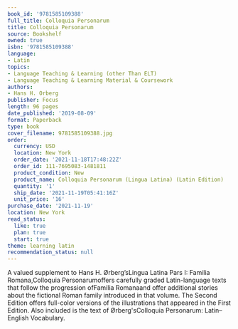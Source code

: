 ```yaml
---
book_id: '9781585109388'
full_title: Colloquia Personarum
title: Colloquia Personarum
source: Bookshelf
owned: true
isbn: '9781585109388'
language:
- Latin
topics:
- Language Teaching & Learning (other Than ELT)
- Language Teaching & Learning Material & Coursework
authors:
- Hans H. Orberg
publisher: Focus
length: 96 pages
date_published: '2019-08-09'
format: Paperback
type: book
cover_filename: 9781585109388.jpg
order:
  currency: USD
  location: New York
  order_date: '2021-11-18T17:48:22Z'
  order_id: 111-7695083-1481811
  product_condition: New
  product_name: Colloquia Personarum (Lingua Latina) (Latin Edition)
  quantity: '1'
  ship_date: '2021-11-19T05:41:16Z'
  unit_price: '16'
purchase_date: '2021-11-19'
location: New York
read_status:
  like: true
  plan: true
  start: true
theme: learning latin
recommendation_status: null
---
```

A valued supplement to Hans H. Ørberg’sLingua Latina Pars I: Familia Romana,Colloquia Personarumoffers carefully graded Latin-language texts that follow the progression ofFamilia Romanaand offer additional stories about the fictional Roman family introduced in that volume.
The Second Edition offers full-color versions of the illustrations that appeared in the First Edition. Also included is the text of Ørberg'sColloquia Personarum: Latin–English Vocabulary.
